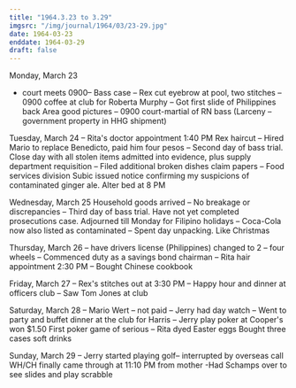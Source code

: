 ```yaml
---
title: "1964.3.23 to 3.29"
imgsrc: "/img/journal/1964/03/23-29.jpg"
date: 1964-03-23
enddate: 1964-03-29
draft: false
---
```


<!-- fix pre-formatted input -->

Monday, March 23
- court meets 0900– Bass case
– Rex cut eyebrow at pool, two stitches
–0900 coffee at club for Roberta Murphy
– Got first slide of Philippines back Area good pictures
– 0900 court-martial of RN bass (Larceny – government property in HHG shipment)

Tuesday, March 24
– Rita's doctor appointment 1:40 PM
Rex haircut
– Hired Mario to replace Benedicto, paid him four pesos
– Second day of bass trial. Close day with all stolen items admitted into evidence, plus supply department requisition
– Filed additional broken dishes claim papers
– Food services division Subic issued notice confirming my suspicions of contaminated ginger ale. Alter bed at 8 PM

Wednesday, March 25
Household goods arrived
– No breakage or discrepancies
– Third day of bass trial. Have not yet completed prosecutions case. Adjourned till Monday for Filipino holidays
– Coca-Cola now also listed as contaminated
– Spent day unpacking. Like Christmas

Thursday, March 26 
– have drivers license (Philippines) changed to 2 – four wheels
– Commenced duty as a savings bond chairman
– Rita hair appointment 2:30 PM
– Bought Chinese cookbook

Friday, March 27
– Rex's stitches out at 3:30 PM
– Happy hour and dinner at officers club
– Saw Tom Jones at club

Saturday, March 28
– Mario Wert – not paid
– Jerry had day watch
– Went to party and buffet dinner at the club for Harris
– Jerry play poker at Cooper's won $1.50
First poker game of serious
– Rita dyed Easter eggs
Bought three cases soft drinks

Sunday, March 29
– Jerry started playing golf– interrupted by overseas call WH/CH finally came through at 11:10 PM from mother
-Had Schamps over to see slides and play scrabble


